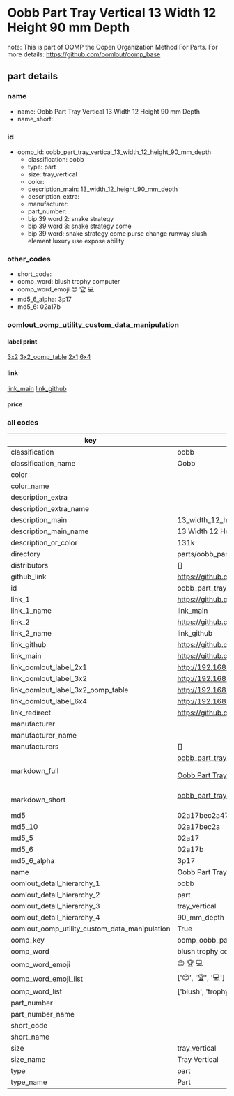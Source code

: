 # Oobb Part Tray Vertical 13 Width 12 Height 90 mm Depth  

note: This is part of OOMP the Oopen Organization Method For Parts. For more details: https://github.com/oomlout/oomp_base

##  part details
  







### name
* name: Oobb Part Tray Vertical 13 Width 12 Height 90 mm Depth
* name_short: 
### id
* oomp_id: oobb_part_tray_vertical_13_width_12_height_90_mm_depth
  * classification: oobb
  * type: part
  * size: tray_vertical
  * color: 
  * description_main: 13_width_12_height_90_mm_depth
  * description_extra: 
  * manufacturer: 
  * part_number: 
  * bip 39 word 2: snake strategy
  * bip 39 word 3: snake strategy come
  * bip 39 word: snake strategy come purse change runway slush element luxury use expose ability

### other_codes
* short_code: 
* oomp_word: blush trophy computer
* oomp_word_emoji :blush: :trophy: :computer:
* md5_6_alpha: 3p17
* md5_6: 02a17b






### oomlout_oomp_utility_custom_data_manipulation
#### label print
[3x2](http://192.168.1.245:1112/?label=oomp%203p17)
[3x2_oomp_table](http://192.168.1.108:1112/?label=oomp%203p17)
[2x1](http://192.168.1.242:1112/?label=oomp%203p17)
[6x4](http://192.168.1.55:1112/?label=oomp%203p17)    

#### link

[link_main](https://github.com/oomlout/oomlout_oomp_version_1_messy/tree/main/parts/oobb_part_tray_vertical_13_width_12_height_90_mm_depth) [link_github](https://github.com/oomlout/oomlout_oomp_version_1_messy/tree/main/parts/oobb_part_tray_vertical_13_width_12_height_90_mm_depth)                             

#### price







### all codes 
| key | value |  
| --- | --- |  
| classification | oobb |  
| classification_name | Oobb |  
| color |  |  
| color_name |  |  
| description_extra |  |  
| description_extra_name |  |  
| description_main | 13_width_12_height_90_mm_depth |  
| description_main_name | 13 Width 12 Height 90 mm Depth |  
| description_or_color | 131k |  
| directory | parts/oobb_part_tray_vertical_13_width_12_height_90_mm_depth |  
| distributors | [] |  
| github_link | https://github.com/oomlout/oomlout_oomp_part_src/tree/main/parts/oobb_part_tray_vertical_13_width_12_height_90_mm_depth |  
| id | oobb_part_tray_vertical_13_width_12_height_90_mm_depth |  
| link_1 | https://github.com/oomlout/oomlout_oomp_version_1_messy/tree/main/parts/oobb_part_tray_vertical_13_width_12_height_90_mm_depth |  
| link_1_name | link_main |  
| link_2 | https://github.com/oomlout/oomlout_oomp_version_1_messy/tree/main/parts/oobb_part_tray_vertical_13_width_12_height_90_mm_depth |  
| link_2_name | link_github |  
| link_github | https://github.com/oomlout/oomlout_oomp_version_1_messy/tree/main/parts/oobb_part_tray_vertical_13_width_12_height_90_mm_depth |  
| link_main | https://github.com/oomlout/oomlout_oomp_version_1_messy/tree/main/parts/oobb_part_tray_vertical_13_width_12_height_90_mm_depth |  
| link_oomlout_label_2x1 | http://192.168.1.242:1112/?label=oomp%203p17 |  
| link_oomlout_label_3x2 | http://192.168.1.245:1112/?label=oomp%203p17 |  
| link_oomlout_label_3x2_oomp_table | http://192.168.1.108:1112/?label=oomp%203p17 |  
| link_oomlout_label_6x4 | http://192.168.1.55:1112/?label=oomp%203p17 |  
| link_redirect | https://github.com/oomlout/oomlout_oomp_version_1_messy/tree/main/parts/oobb_part_tray_vertical_13_width_12_height_90_mm_depth |  
| manufacturer |  |  
| manufacturer_name |  |  
| manufacturers | [] |  
| markdown_full | [oobb_part_tray_vertical_13_width_12_height_90_mm_depth](none)<br>[](none)<br>[Oobb Part Tray Vertical 13 Width 12 Height 90 Mm Depth](none)<br><br> |  
| markdown_short | [oobb_part_tray_vertical_13_width_12_height_90_mm_depth](none)<br><br> |  
| md5 | 02a17bec2a47b98af5931ae85c35b669 |  
| md5_10 | 02a17bec2a |  
| md5_5 | 02a17 |  
| md5_6 | 02a17b |  
| md5_6_alpha | 3p17 |  
| name | Oobb Part Tray Vertical 13 Width 12 Height 90 mm Depth |  
| oomlout_detail_hierarchy_1 | oobb |  
| oomlout_detail_hierarchy_2 | part |  
| oomlout_detail_hierarchy_3 | tray_vertical |  
| oomlout_detail_hierarchy_4 | 90_mm_depth |  
| oomlout_oomp_utility_custom_data_manipulation | True |  
| oomp_key | oomp_oobb_part_tray_vertical_13_width_12_height_90_mm_depth |  
| oomp_word | blush trophy computer |  
| oomp_word_emoji | :blush: :trophy: :computer: |  
| oomp_word_emoji_list | [':blush:', ':trophy:', ':computer:'] |  
| oomp_word_list | ['blush', 'trophy', 'computer'] |  
| part_number |  |  
| part_number_name |  |  
| short_code |  |  
| short_name |  |  
| size | tray_vertical |  
| size_name | Tray Vertical |  
| type | part |  
| type_name | Part |  
